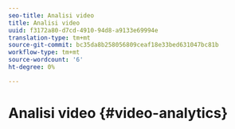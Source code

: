 ```yaml
---
seo-title: Analisi video
title: Analisi video
uuid: f3172a80-d7cd-4910-94d8-a9133e69994e
translation-type: tm+mt
source-git-commit: bc35da8b258056809ceaf18e33bed631047bc81b
workflow-type: tm+mt
source-wordcount: '6'
ht-degree: 0%

---
```



# Analisi video {#video-analytics}

